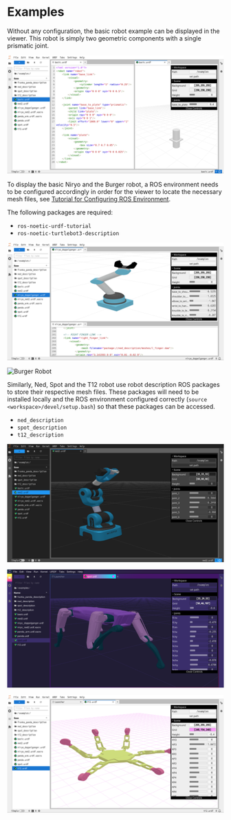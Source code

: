 # Examples

Without any configuration, the basic robot example can be displayed in the viewer. This robot is simply two geometric components with a single prismatic joint.

![Basic Robot](_static/exBasic.png)

To display the basic Niryo and the Burger robot, a ROS environment needs to be configured accordingly in order for the viewer to locate the necessary mesh files, see [Tutorial for Configuring ROS Environment](http://wiki.ros.org/ROS/Tutorials/InstallingandConfiguringROSEnvironment). 

The following packages are required:

- `ros-noetic-urdf-tutorial`
- `ros-noetic-turtlebot3-description`

![Basic Niryo](_static/exNiryo.png)

![Burger Robot](_static/exBurger.png)

Similarly, Ned, Spot and the T12 robot use robot description ROS packages to store their respective mesh files. These packages will need to be installed locally and the ROS environment configured correctly (`source <workspace>/devel/setup.bash`) so that these packages can be accessed.

- `ned_description`
- `spot_description`
- `t12_description`

![Ned Robot](_static/exNed2.png)

![Spot Dog](_static/exSpot.png)

![T12 Robot](_static/exT12.png)
